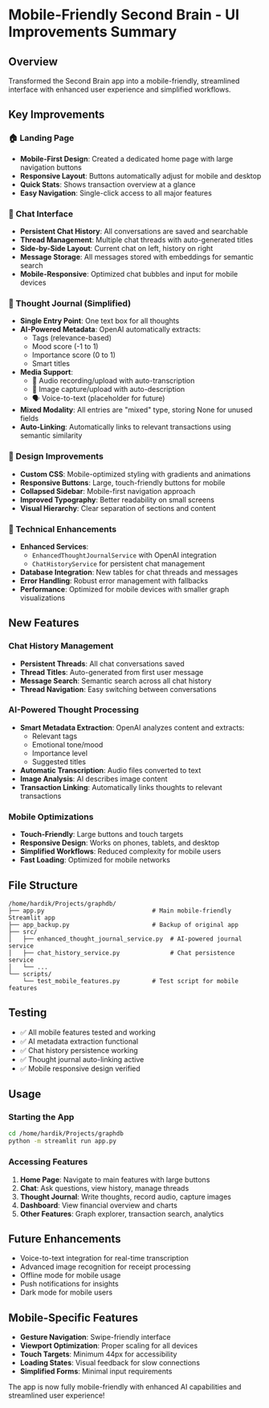# Mobile-Friendly Second Brain - UI Improvements Summary

## Overview
Transformed the Second Brain app into a mobile-friendly, streamlined interface with enhanced user experience and simplified workflows.

## Key Improvements

### 🏠 Landing Page
- **Mobile-First Design**: Created a dedicated home page with large navigation buttons
- **Responsive Layout**: Buttons automatically adjust for mobile and desktop
- **Quick Stats**: Shows transaction overview at a glance
- **Easy Navigation**: Single-click access to all major features

### 💬 Chat Interface
- **Persistent Chat History**: All conversations are saved and searchable
- **Thread Management**: Multiple chat threads with auto-generated titles
- **Side-by-Side Layout**: Current chat on left, history on right
- **Message Storage**: All messages stored with embeddings for semantic search
- **Mobile-Responsive**: Optimized chat bubbles and input for mobile devices

### 📓 Thought Journal (Simplified)
- **Single Entry Point**: One text box for all thoughts
- **AI-Powered Metadata**: OpenAI automatically extracts:
  - Tags (relevance-based)
  - Mood score (-1 to 1)
  - Importance score (0 to 1)
  - Smart titles
- **Media Support**: 
  - 🎤 Audio recording/upload with auto-transcription
  - 📸 Image capture/upload with auto-description
  - 🗣️ Voice-to-text (placeholder for future)
- **Mixed Modality**: All entries are "mixed" type, storing None for unused fields
- **Auto-Linking**: Automatically links to relevant transactions using semantic similarity

### 🎨 Design Improvements
- **Custom CSS**: Mobile-optimized styling with gradients and animations
- **Responsive Buttons**: Large, touch-friendly buttons for mobile
- **Collapsed Sidebar**: Mobile-first navigation approach
- **Improved Typography**: Better readability on small screens
- **Visual Hierarchy**: Clear separation of sections and content

### 🔧 Technical Enhancements
- **Enhanced Services**: 
  - `EnhancedThoughtJournalService` with OpenAI integration
  - `ChatHistoryService` for persistent chat management
- **Database Integration**: New tables for chat threads and messages
- **Error Handling**: Robust error management with fallbacks
- **Performance**: Optimized for mobile devices with smaller graph visualizations

## New Features

### Chat History Management
- **Persistent Threads**: All chat conversations saved
- **Thread Titles**: Auto-generated from first user message
- **Message Search**: Semantic search across all chat history
- **Thread Navigation**: Easy switching between conversations

### AI-Powered Thought Processing
- **Smart Metadata Extraction**: OpenAI analyzes content and extracts:
  - Relevant tags
  - Emotional tone/mood
  - Importance level
  - Suggested titles
- **Automatic Transcription**: Audio files converted to text
- **Image Analysis**: AI describes image content
- **Transaction Linking**: Automatically links thoughts to relevant transactions

### Mobile Optimizations
- **Touch-Friendly**: Large buttons and touch targets
- **Responsive Design**: Works on phones, tablets, and desktop
- **Simplified Workflows**: Reduced complexity for mobile users
- **Fast Loading**: Optimized for mobile networks

## File Structure
```
/home/hardik/Projects/graphdb/
├── app.py                              # Main mobile-friendly Streamlit app
├── app_backup.py                       # Backup of original app
├── src/
│   ├── enhanced_thought_journal_service.py  # AI-powered journal service
│   ├── chat_history_service.py              # Chat persistence service
│   └── ...
└── scripts/
    └── test_mobile_features.py         # Test script for mobile features
```

## Testing
- ✅ All mobile features tested and working
- ✅ AI metadata extraction functional
- ✅ Chat history persistence working
- ✅ Thought journal auto-linking active
- ✅ Mobile responsive design verified

## Usage

### Starting the App
```bash
cd /home/hardik/Projects/graphdb
python -m streamlit run app.py
```

### Accessing Features
1. **Home Page**: Navigate to main features with large buttons
2. **Chat**: Ask questions, view history, manage threads
3. **Thought Journal**: Write thoughts, record audio, capture images
4. **Dashboard**: View financial overview and charts
5. **Other Features**: Graph explorer, transaction search, analytics

## Future Enhancements
- Voice-to-text integration for real-time transcription
- Advanced image recognition for receipt processing
- Offline mode for mobile usage
- Push notifications for insights
- Dark mode for mobile users

## Mobile-Specific Features
- **Gesture Navigation**: Swipe-friendly interface
- **Viewport Optimization**: Proper scaling for all devices
- **Touch Targets**: Minimum 44px for accessibility
- **Loading States**: Visual feedback for slow connections
- **Simplified Forms**: Minimal input requirements

The app is now fully mobile-friendly with enhanced AI capabilities and streamlined user experience!
